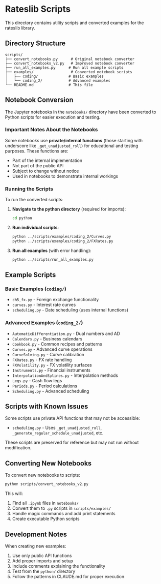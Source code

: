 # Rateslib Scripts

This directory contains utility scripts and converted examples for the rateslib library.

## Directory Structure

```
scripts/
├── convert_notebooks.py      # Original notebook converter
├── convert_notebooks_v2.py   # Improved notebook converter
├── run_all_examples.py      # Run all example scripts
├── examples/                 # Converted notebook scripts
│   ├── coding/              # Basic examples
│   └── coding_2/            # Advanced examples
└── README.md                # This file
```

## Notebook Conversion

The Jupyter notebooks in the `notebooks/` directory have been converted to Python scripts for easier execution and testing. 

### Important Notes About the Notebooks

Some notebooks use **private/internal functions** (those starting with underscore like `_get_unadjusted_roll`) for educational and testing purposes. These functions are:
- Part of the internal implementation
- Not part of the public API
- Subject to change without notice
- Used in notebooks to demonstrate internal workings

### Running the Scripts

To run the converted scripts:

1. **Navigate to the python directory** (required for imports):
   ```bash
   cd python
   ```

2. **Run individual scripts**:
   ```bash
   python ../scripts/examples/coding_2/Curves.py
   python ../scripts/examples/coding_2/FXRates.py
   ```

3. **Run all examples** (with error handling):
   ```bash
   python ../scripts/run_all_examples.py
   ```

## Example Scripts

### Basic Examples (`coding/`)
- `ch5_fx.py` - Foreign exchange functionality
- `curves.py` - Interest rate curves  
- `scheduling.py` - Date scheduling (uses internal functions)

### Advanced Examples (`coding_2/`)
- `AutomaticDifferentiation.py` - Dual numbers and AD
- `Calendars.py` - Business calendars
- `Cookbook.py` - Common recipes and patterns
- `Curves.py` - Advanced curve operations
- `CurveSolving.py` - Curve calibration
- `FXRates.py` - FX rate handling
- `FXVolatility.py` - FX volatility surfaces
- `Instruments.py` - Financial instruments
- `InterpolationAndSplines.py` - Interpolation methods
- `Legs.py` - Cash flow legs
- `Periods.py` - Period calculations
- `Scheduling.py` - Advanced scheduling

## Scripts with Known Issues

Some scripts use private API functions that may not be accessible:
- `scheduling.py` - Uses `_get_unadjusted_roll`, `_generate_regular_schedule_unadjusted`, etc.

These scripts are preserved for reference but may not run without modification.

## Converting New Notebooks

To convert new notebooks to scripts:

```bash
python scripts/convert_notebooks_v2.py
```

This will:
1. Find all `.ipynb` files in `notebooks/`
2. Convert them to `.py` scripts in `scripts/examples/`
3. Handle magic commands and add print statements
4. Create executable Python scripts

## Development Notes

When creating new examples:
1. Use only public API functions
2. Add proper imports and setup
3. Include comments explaining the functionality
4. Test from the `python/` directory
5. Follow the patterns in CLAUDE.md for proper execution